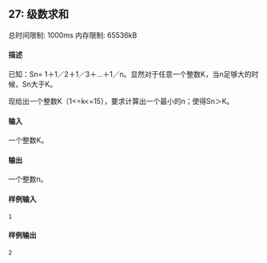 ﻿## 27: 级数求和
总时间限制: 1000ms     内存限制: 65536kB

#### 描述

已知：Sn= 1＋1／2＋1／3＋…＋1／n。显然对于任意一个整数K，当n足够大的时候，Sn大于K。

现给出一个整数K（1<=k<=15），要求计算出一个最小的n；使得Sn＞K。

#### 输入

一个整数K。

#### 输出

一个整数n。

#### 样例输入

	1

#### 样例输出

	2



